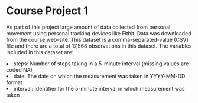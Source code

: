 <H1>Course Project 1 </H1>
<p>
As part of this project large amount of data collected from personal movement using personal tracking devices like Fitbit. Data was downloaded from the course web-site. This dataset is a comma-separated-value (CSV) file and there are a total of 17,568 observations in this dataset. The variables included in this dataset are:
</p>

<li>steps: Number of steps taking in a 5-minute interval (missing values are coded NA) </li>
<li>date: The date on which the measurement was taken in YYYY-MM-DD format </li>
<li>interval: Identifier for the 5-minute interval in which measurement was taken </li>

